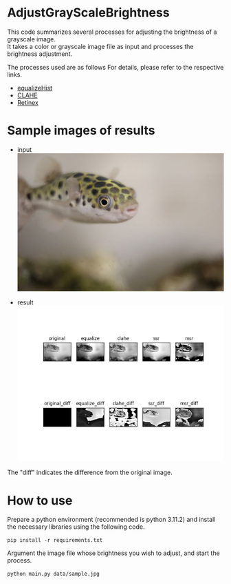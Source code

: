 # AdjustGrayScaleBrightness

This code summarizes several processes for adjusting the brightness of a grayscale image.  
It takes a color or grayscale image file as input and processes the brightness adjustment.  

The processes used are as follows For details, please refer to the respective links.
- [equalizeHist](http://labs.eecs.tottori-u.ac.jp/sd/Member/oyamada/OpenCV/html/py_tutorials/py_imgproc/py_histograms/py_histogram_equalization/py_histogram_equalization.html)
- [CLAHE](http://labs.eecs.tottori-u.ac.jp/sd/Member/oyamada/OpenCV/html/py_tutorials/py_imgproc/py_histograms/py_histogram_equalization/py_histogram_equalization.html)
- [Retinex](https://github.com/aravindskrishnan/Retinex-Image-Enhancement)

# Sample images of results
- input  
![input](data/sample.jpg "input")

- result  
![result](data/save/sample/sample_result.jpg "resulit")

The "diff" indicates the difference from the original image.

# How to use
Prepare a python environment (recommended is python 3.11.2) and install the necessary libraries using the following code.  

```
pip install -r requirements.txt
```

Argument the image file whose brightness you wish to adjust, and start the process.

```
python main.py data/sample.jpg
```
